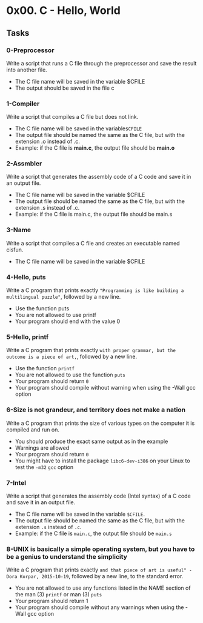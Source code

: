 # 0x00. C - Hello, World

## Tasks

### 0-Preprocessor
Write a script that runs a C file through the preprocessor and save the result into another file.
 - The C file name will be saved in the variable $CFILE
 - The output should be saved in the file c

### 1-Compiler
Write a script that compiles a C file but does not link.
 - The C file name will be saved in the variable`$CFILE`
 - The output file should be named the same as the C file, but with the extension .o instead of .c.
  -  Example: if the C file is **main.c**, the output file should be **main.o**

### 2-Assmbler
Write a script that generates the assembly code of a C code and save it in an output file.
 - The C file name will be saved in the variable $CFILE
 - The output file should be named the same as the C file, but with the extension .s instead of .c.
  -  Example: if the C file is main.c, the output file should be main.s

### 3-Name
Write a script that compiles a C file and creates an executable named cisfun.
 - The C file name will be saved in the variable $CFILE

### 4-Hello, puts
Write a C program that prints exactly `"Programming is like building a multilingual puzzle"`, followed by a new line.

 - Use the function puts
 - You are not allowed to use printf
 - Your program should end with the value 0

### 5-Hello, printf
Write a C program that prints exactly `with proper grammar, but the outcome is a piece of art,`, followed by a new line.

 - Use the function `printf`
 - You are not allowed to use the function `puts`
 - Your program should return `0`
 - Your program should compile without warning when using the -Wall gcc option

### 6-Size is not grandeur, and territory does not make a nation
Write a C program that prints the size of various types on the computer it is compiled and run on.

 - You should produce the exact same output as in the example
 - Warnings are allowed
 - Your program should return `0`
 - You might have to install the package `libc6-dev-i386` on your Linux to test the `-m32` `gcc` option

### 7-Intel
Write a script that generates the assembly code (Intel syntax) of a C code and save it in an output file.

 - The C file name will be saved in the variable `$CFILE`.
 - The output file should be named the same as the C file, but with the extension `.s` instead of `.c`.
  -  Example: if the C file is `main.c`, the output file should be `main.s`

### 8-UNIX is basically a simple operating system, but you have to be a genius to understand the simplicity
Write a C program that prints exactly `and that piece of art is useful" - Dora Korpar, 2015-10-19`, followed by a new line, to the standard error.

 - You are not allowed to use any functions listed in the NAME section of the man (3) `printf` or man (3) `puts`
 - Your program should return 1
 - Your program should compile without any warnings when using the -Wall gcc option

